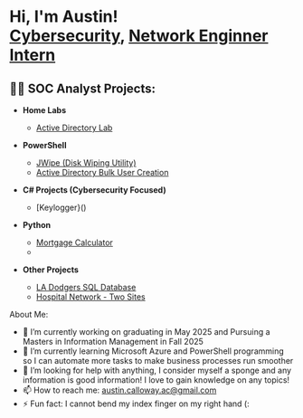 <h1>Hi, I'm Austin! <br/><a href="https://github.com/AustinCal">Cybersecurity</a>, <a href="https://www.linkedin.com/in/austin-calloway-2b40581bb">Network Enginner Intern</a>

<h2>👨‍💻 SOC Analyst Projects:</h2>

- <b>Home Labs</b>
  - [Active Directory Lab]()

- <b>PowerShell</b>
  - [JWipe (Disk Wiping Utility)]()
  - [Active Directory Bulk User Creation]()
- <b>C# Projects (Cybersecurity Focused)</b>
  - [Keylogger}()
- <b>Python</b>
  - [Mortgage Calculator](https://github.com/AustinCal/MortgageCalc)
  - 
- <b>Other Projects</b>
  - [LA Dodgers SQL Database]()
  - [Hospital Network - Two Sites]()
  
About Me:

- 🔭 I’m currently working on graduating in May 2025 and Pursuing a Masters in Information Management in Fall 2025
- 🌱 I’m currently learning Microsoft Azure and PowerShell programming so I can automate more tasks to make business processes run smoother 
- 🤔 I’m looking for help with anything, I consider myself a sponge and any information is good information! I love to gain knowledge on any topics!
- 📫 How to reach me: austin.calloway.ac@gmail.com
- ⚡ Fun fact: I cannot bend my index finger on my right hand (:
